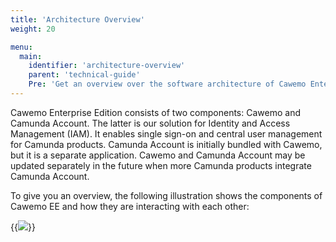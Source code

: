 ```yaml
---
title: 'Architecture Overview'
weight: 20

menu:
  main:
    identifier: 'architecture-overview'
    parent: 'technical-guide'
    Pre: 'Get an overview over the software architecture of Cawemo Enterprise Edition.'
---
```


Cawemo Enterprise Edition consists of two components: Cawemo and Camunda Account.
The latter is our solution for Identity and Access Management (IAM).
It enables single sign-on and central user management for Camunda products.
Camunda Account is initially bundled with Cawemo, but it is a separate application.
Cawemo and Camunda Account may be updated separately in the future when more Camunda products integrate Camunda Account.

To give you an overview, the following illustration shows the components of Cawemo EE and how they are interacting with each other:

{{<img src="../architecture.png">}}
